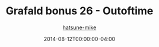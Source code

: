 ---
title: "Grafald bonus 26 - Outoftime"
type: "image"
date: 2014-08-12T00:00:00-04:00
draft: false
categories:
- blog
- projects
- grafald
image_path: "../img/2014/bonus_26.png"
alt_text: ""
author: "[hatsune-mike](https://cohost.org/hatsune-mike)"
---